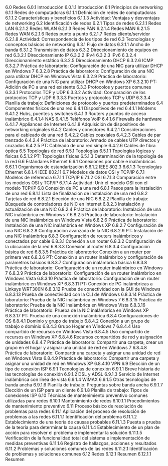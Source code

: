 
6.0 Redes
6.0.1 Introducción
6.0.1.1 Introducción
6.1 Principios de networking
6.1.1 Redes de computadoras
6.1.1.1 Definición de redes de computadoras
6.1.1.2 Características y beneficios
6.1.1.3 Actividad: Ventajas y desventajas de networking
6.2 Identificación de redes
6.2.1 Tipos de redes
6.2.1.1 Redes LAN
6.2.1.2 Redes WLAN
6.2.1.3 Redes PAN
6.2.1.4 Redes MAN
6.2.1.5 Redes WAN
6.2.1.6 Redes punto a punto
6.2.1.7 Redes cliente/servidor
6.2.1.8 Actividad: Correspondencia de los tipos de red
6.3 Tecnologías y conceptos básicos de networking
6.3.1 Flujo de datos
6.3.1.1 Ancho de banda
6.3.1.2 Transmisión de datos
6.3.2 Direccionamiento de equipos en red
6.3.2.1 Direccionamiento IP
6.3.2.2 IPv4
6.3.2.3 IPv6
6.3.2.4 Direccionamiento estático
6.3.2.5 Direccionamiento DHCP
6.3.2.6 ICMP
6.3.2.7 Práctica de laboratorio: Configuración de una NIC para utilizar DHCP en Windows 7
6.3.2.8 Práctica de laboratorio: Configuración de una NIC para utilizar DHCP en Windows Vista
6.3.2.9 Práctica de laboratorio: Configuración de una NIC para utilizar DHCP en Windows XP
6.3.2.10 PT: Adición de PC a una red existente
6.3.3 Protocolos y puertos comunes
6.3.3.1 Protocolos TCP y UDP
6.3.3.2 Actividad: Comparación de los protocolos TCP y UDP
6.3.3.3 Puertos y protocolos TCP y UDP
6.3.3.4 Planilla de trabajo: Definiciones de protocolo y puertos predeterminados
6.4 Componentes físicos de una red
6.4.1 Dispositivos de red
6.4.1.1 Módems
6.4.1.2 Hubs, puentes y switches
6.4.1.3 Routers y puntos de acceso inalámbrico
6.4.1.4 NAS
6.4.1.5 Teléfonos VoIP
6.4.1.6 Firewalls de hardware
6.4.1.7 Appliances de Internet
6.4.1.8 Adquisición de dispositivos de networking originales
6.4.2 Cables y conectores
6.4.2.1 Consideraciones para el cableado de una red
6.4.2.2 Cables coaxiales
6.4.2.3 Cables de par trenzado
6.4.2.4 Práctica de laboratorio: Armado de cables UTP directos y cruzados
6.4.2.5 PT: Cableado de una red simple
6.4.2.6 Cables de fibra óptica
6.5 Topologías de red
6.5.1 Topologías
6.5.1.1 Topologías lógicas y físicas
6.5.1.2 PT: Topologías físicas
6.5.1.3 Determinación de la topología de la red
6.6 Estándares Ethernet
6.6.1 Conexiones por cable e inalámbricas
6.6.1.1 Organismos de estandarización
6.6.1.2 IEEE 802.3
6.6.1.3 Tecnologías Ethernet
6.6.1.4 IEEE 802.11
6.7 Modelos de datos OSI y TCP/IP
6.7.1 Modelos de referencia
6.7.1.1 TCP/IP
6.7.1.2 OSI
6.7.1.3 Comparación entre los modelos OSI y TCP/IP
6.7.1.4 Actividad: Unir el modelo OSI con el modelo TCP/IP
6.8 Conexión de PC a una red
6.8.1 Pasos para la instalación de una red
6.8.1.1 Lista de finalización de instalación de una red
6.8.2 Tarjetas de red
6.8.2.1 Elección de una NIC
6.8.2.2 Planilla de trabajo: Búsqueda de controladores de NIC en Internet
6.8.2.3 Instalación y actualización de una NIC
6.8.2.4 Práctica de laboratorio: Instalación de una NIC inalámbrica en Windows 7
6.8.2.5 Práctica de laboratorio: Instalación de una NIC inalámbrica en Windows Vista
6.8.2.6 Práctica de laboratorio: Instalación de una NIC inalámbrica en Windows XP
6.8.2.7 Configuración de una NIC
6.8.2.8 Configuración avanzada de la NIC
6.8.2.9 PT: Instalación de una NIC inalámbrica
6.8.3 Configuración de routers inalámbricos y conectados por cable
6.8.3.1 Conexión a un router
6.8.3.2 Configuración de la ubicación de la red
6.8.3.3 Conexión al router
6.8.3.4 Configuración básica de red
6.8.3.5 Práctica de laboratorio: Conexión a un router por primera vez
6.8.3.6 PT: Conexión a un router inalámbrico y configuración de parámetros básicos
6.8.3.7 Configuración inalámbrica básica
6.8.3.8 Práctica de laboratorio: Configuración de un router inalámbrico en Windows 7
6.8.3.9 Práctica de laboratorio: Configuración de un router inalámbrico en Windows Vista
6.8.3.10 Práctica de laboratorio: Configuración de un router inalámbrico en Windows XP
6.8.3.11 PT: Conexión de PC inalámbricas a Linksys WRT300N
6.8.3.12 Prueba de conectividad con la GUI de Windows
6.8.3.13 Prueba de conectividad con la CLI de Windows
6.8.3.14 Práctica de laboratorio: Prueba de la NIC inalámbrica en Windows 7
6.8.3.15 Práctica de laboratorio: Prueba de la NIC inalámbrica en Windows Vista
6.8.3.16 Práctica de laboratorio: Prueba de la NIC inalámbrica en Windows XP
6.8.3.17 PT: Prueba de una conexión inalámbrica
6.8.4 Configuraciones de OS
6.8.4.1 Dominio y grupo de trabajo
6.8.4.2 Conexión a un grupo de trabajo o dominio
6.8.4.3 Grupo Hogar en Windows 7
6.8.4.4 Uso compartido de recursos en Windows Vista
6.8.4.5 Uso compartido de recursos en Windows XP
6.8.4.6 Recursos compartidos de red y asignación de unidades
6.8.4.7 Práctica de laboratorio: Compartir una carpeta, crear un grupo en el hogar y asignar una unidad de red en Windows 7
6.8.4.8 Práctica de laboratorio: Compartir una carpeta y asignar una unidad de red en Windows Vista
6.8.4.9 Práctica de laboratorio: Compartir una carpeta y asignar una unidad de red en Windows XP
6.8.4.10 VPN
6.9 Elección de un tipo de conexión ISP
6.9.1 Tecnologías de conexión
6.9.1.1 Breve historia de las tecnologías de conexión
6.9.1.2 DSL y ADSL
6.9.1.3 Servicio de Internet inalámbrica con línea de vista
6.9.1.4 WiMAX
6.9.1.5 Otras tecnologías de banda ancha
6.9.1.6 Planilla de trabajo: Preguntas sobre banda ancha
6.9.1.7 Elección de un ISP para un cliente
6.9.1.8 Planilla de trabajo: Tipos de conexiones ISP
6.10 Técnicas de mantenimiento preventivo comunes utilizadas para redes
6.10.1 Mantenimiento de redes
6.10.1.1 Procedimientos de mantenimiento preventivo
6.11 Proceso básico de resolución de problemas para redes
6.11.1 Aplicación del proceso de resolución de problemas a las redes
6.11.1.1 Identificación del problema
6.11.1.2 Establecimiento de una teoría de causas probables
6.11.1.3 Puesta a prueba de la teoría para determinar la causa
6.11.1.4 Establecimiento de un plan de acción para resolver el problema e implementar la solución
6.11.1.5 Verificación de la funcionalidad total del sistema e implementación de medidas preventivas
6.11.1.6 Registro de hallazgos, acciones y resultados
6.11.2 Problemas y soluciones comunes de las redes
6.11.2.1 Identificación de problemas y soluciones comunes
6.12 Redes
6.12.1 Resumen
6.12.1.1 Resumen

